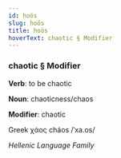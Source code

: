 ```yaml
---
id: hoös
slug: hoös
title: hoös
hoverText: chaotic § Modifier
---
```


### chaotic § Modifier

**Verb**: to be chaotic

**Noun**: chaoticness/chaos

**Modifier**: chaotic

Greek χάος cháos /ˈxa.os/

*Hellenic Language Family*